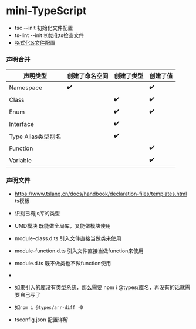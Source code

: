 # mini-TypeScript
- tsc --init 初始化文件配置
- ts-lint --init 初始化ts检查文件
- [格式化ts文件配置](https://juejin.im/post/5a791d566fb9a0634853400e)

### 声明合并
| 声明类型  | 创建了命名空间 | 创建了类型 | 创建了值 |
| ------------- | ------------- |------------- |------------- |
| Namespace  | ✔️  |   | ✔️ |
| Class  |   |✔️  | ✔️ |
| Enum  |    |✔️  | ✔️ |
| Interface  |   |  ✔️ |   |
| Type Alias类型别名  |  | ✔️ |  |
| Function  |  |  | ✔️ |
| Variable  |  |  | ✔️ |

### 声明文件
- https://www.tslang.cn/docs/handbook/declaration-files/templates.html ts模板
- 识别已有js库的类型
- UMD模块 既能做全局库，又能做模块使用
- module-class.d.ts 引入文件直接当做类来使用
- module-function.d.ts 引入文件直接当做function来使用
- module.d.ts 既不做类也不做function使用
- 

- 如果引入的库没有类型系统，那么需要 npm i @types/库名，再没有的话就需要自己写了
- 如` npm i @types/arr-diff -D `


- tsconfig.json 配置详解



